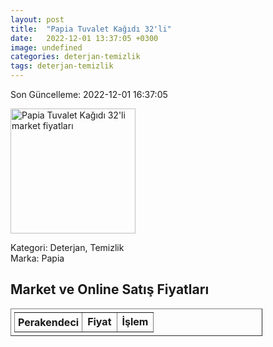 ```yaml
---
layout: post
title:  "Papia Tuvalet Kağıdı 32'li"
date:   2022-12-01 13:37:05 +0300
image: undefined
categories: deterjan-temizlik
tags: deterjan-temizlik
---
```


Son Güncelleme: 2022-12-01 16:37:05

<img src="undefined" width="200" alt="Papia Tuvalet Kağıdı 32'li market fiyatları" />

Kategori: Deterjan, Temizlik
<br />
Marka: Papia

<h2>Market ve Online Satış Fiyatları</h2>

<table border="1" style="padding: 5px;width:80%;">
  <tr>
    <td style="padding: 5px;"><strong>Perakendeci</strong></td>
    <td><strong>Fiyat</strong></td>
    <td><strong>İşlem</strong></td>
  </tr>
  
</table>
